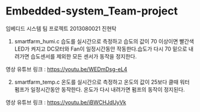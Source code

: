 # Embedded-system_Team-project
임베디드 시스템 팀 프로젝트 
2013080021 진현탁

1. smartfarm_humi.c
습도를 실시간으로 측정하고 습도의 값이 70 이상이면 빨간색 LED가 켜지고 DC모터와 Fan이 일정시간동안 작동한다.습도가 다시 70 밑으로 내려가면 습도센서를 제외한 모든 센서가 동작을 정지한다. 

영상 유튜브 링크 : 
https://youtu.be/WEDmDsg-eL4

2. smartfarm_temp.c
온도를 실시간으로 측정하고 온도의 값이 25보다 클때 워터 펌프가 일정시간동안 동작한다. 온도가 다시 내려가면 펌프의 동작이 정지된다. 

영상 유튜브 링크 :
https://youtu.be/iBWCHJdUyVk
